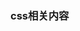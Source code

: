 <!--
 * @Author: 程英明
 * @Date: 2022-07-24 14:11:36
 * @LastEditTime: 2022-07-25 16:02:55
 * @LastEditors: 程英明
 * @Description: 
 * @FilePath: \doc-man\docs\devlang\htmlcss\css.md
 * QQ:504875043@qq.com
-->
### css相关内容